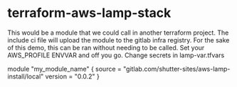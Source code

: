 # terraform-aws-lamp-stack

This would be a module that we could call in another terraform project. The include ci file will upload the module to the gitlab infra registry. For the sake of this demo, this can be ran without needing to be called. Set your AWS_PROFILE ENVVAR and off you go. Change secrets in lamp-var.tfvars

module "my_module_name" {
source = "gitlab.com/shutter-sites/aws-lamp-install/local"
version = "0.0.2"
}
